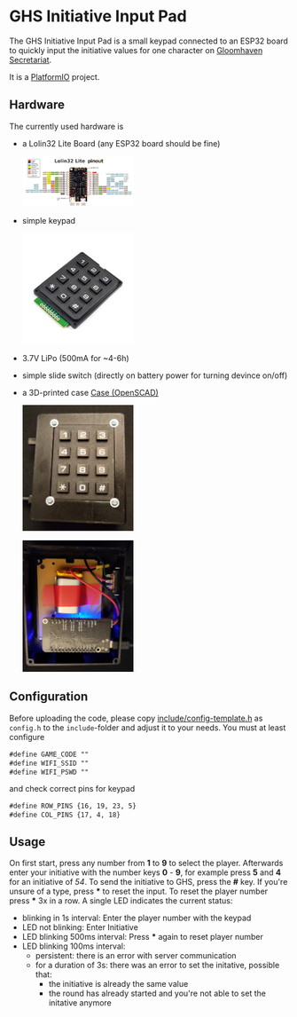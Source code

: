 # GHS Initiative Input Pad

The GHS Initiative Input Pad is a small keypad connected to an ESP32 board to quickly input the initiative values for one character on [Gloomhaven Secretariat](https://github.com/lurkars/gloomhavensecretariat).

It is a [PlatformIO](https://docs.platformio.org) project.

## Hardware

The currently used hardware is

- a Lolin32 Lite Board (any ESP32 board should be fine)

    <a href="resources/lolin32-lite.jpg"><img width="200" src="resources/lolin32-lite.jpg"></a>
- simple keypad

    <a href="resources/keypad.jpg"><img width="200" src="resources/keypad.jpg"></a>
- 3.7V LiPo  (500mA for ~4-6h)
- simple slide switch (directly on battery power for turning devince on/off)
- a 3D-printed case
    [Case (OpenSCAD)](resources/case.scad)

    <a href="resources/device.jpg"><img width="200" src="resources/device.jpg"></a>

    <a href="resources/device-inside.jpg"><img width="200" src="resources/device-inside.jpg"></a>


## Configuration

Before uploading the code, please copy [include/config-template.h](include/config-template.h) as `config.h` to the `include`-folder and adjust it to your needs. You must at least configure
```
#define GAME_CODE ""
#define WIFI_SSID ""
#define WIFI_PSWD ""
```
and check correct pins for keypad
```
#define ROW_PINS {16, 19, 23, 5}
#define COL_PINS {17, 4, 18}
```


## Usage

On first start, press any number from **1** to **9** to select the player. Afterwards enter your initiative with the number keys **0** - **9**, for example press **5** and **4** for an initiative of *54*. To send the initiative to GHS, press the **#** key. If you're unsure of a type, press **\*** to reset the input. To reset the player number press **\*** 3x in a row.
A single LED indicates the current status:
- blinking in 1s interval: Enter the player number with the keypad
- LED not blinking: Enter Initiative
- LED blinking 500ms interval: Press **\*** again to reset player number
- LED blinking 100ms interval:
    - persistent: there is an error with server communication
    - for a duration of 3s: there was an error to set the initative, possible that:
        - the initiative is already the same value
        - the round has already started and you're not able to set the initative anymore

